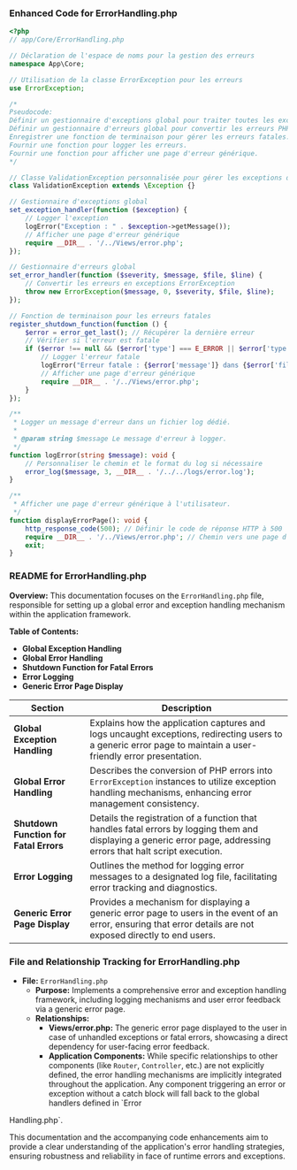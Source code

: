 ### Enhanced Code for ErrorHandling.php

```php
<?php
// app/Core/ErrorHandling.php

// Déclaration de l'espace de noms pour la gestion des erreurs
namespace App\Core;

// Utilisation de la classe ErrorException pour les erreurs
use ErrorException;

/*
Pseudocode:
Définir un gestionnaire d'exceptions global pour traiter toutes les exceptions non capturées.
Définir un gestionnaire d'erreurs global pour convertir les erreurs PHP en exceptions.
Enregistrer une fonction de terminaison pour gérer les erreurs fatales.
Fournir une fonction pour logger les erreurs.
Fournir une fonction pour afficher une page d'erreur générique.
*/

// Classe ValidationException personnalisée pour gérer les exceptions de validation
class ValidationException extends \Exception {}

// Gestionnaire d'exceptions global
set_exception_handler(function ($exception) {
    // Logger l'exception
    logError("Exception : " . $exception->getMessage());
    // Afficher une page d'erreur générique
    require __DIR__ . '/../Views/error.php';
});

// Gestionnaire d'erreurs global
set_error_handler(function ($severity, $message, $file, $line) {
    // Convertir les erreurs en exceptions ErrorException
    throw new ErrorException($message, 0, $severity, $file, $line);
});

// Fonction de terminaison pour les erreurs fatales
register_shutdown_function(function () {
    $error = error_get_last(); // Récupérer la dernière erreur
    // Vérifier si l'erreur est fatale
    if ($error !== null && ($error['type'] === E_ERROR || $error['type'] === E_PARSE || $error['type'] === E_CORE_ERROR || $error['type'] === E_COMPILE_ERROR)) {
        // Logger l'erreur fatale
        logError("Erreur fatale : {$error['message']} dans {$error['file']} à la ligne {$error['line']}");
        // Afficher une page d'erreur générique
        require __DIR__ . '/../Views/error.php';
    }
});

/**
 * Logger un message d'erreur dans un fichier log dédié.
 *
 * @param string $message Le message d'erreur à logger.
 */
function logError(string $message): void {
    // Personnaliser le chemin et le format du log si nécessaire
    error_log($message, 3, __DIR__ . '/../../logs/error.log');
}

/**
 * Afficher une page d'erreur générique à l'utilisateur.
 */
function displayErrorPage(): void {
    http_response_code(500); // Définir le code de réponse HTTP à 500
    require __DIR__ . '/../Views/error.php'; // Chemin vers une page d'erreur générique
    exit;
}
```

### README for ErrorHandling.php

**Overview:**
This documentation focuses on the `ErrorHandling.php` file, responsible for setting up a global error and exception handling mechanism within the application framework.

**Table of Contents:**
- **Global Exception Handling**
- **Global Error Handling**
- **Shutdown Function for Fatal Errors**
- **Error Logging**
- **Generic Error Page Display**

| Section                            | Description                                                                                                                                                 |
|------------------------------------|-------------------------------------------------------------------------------------------------------------------------------------------------------------|
| **Global Exception Handling**         | Explains how the application captures and logs uncaught exceptions, redirecting users to a generic error page to maintain a user-friendly error presentation. |
| **Global Error Handling**             | Describes the conversion of PHP errors into `ErrorException` instances to utilize exception handling mechanisms, enhancing error management consistency.      |
| **Shutdown Function for Fatal Errors** | Details the registration of a function that handles fatal errors by logging them and displaying a generic error page, addressing errors that halt script execution. |
| **Error Logging**                     | Outlines the method for logging error messages to a designated log file, facilitating error tracking and diagnostics.                                        |
| **Generic Error Page Display**         | Provides a mechanism for displaying a generic error page to users in the event of an error, ensuring that error details are not exposed directly to end users.   |

### File and Relationship Tracking for ErrorHandling.php

- **File:** `ErrorHandling.php`
  - **Purpose:** Implements a comprehensive error and exception handling framework, including logging mechanisms and user error feedback via a generic error page.
  - **Relationships:**
    - **Views/error.php:** The generic error page displayed to the user in case of unhandled exceptions or fatal errors, showcasing a direct dependency for user-facing error feedback.
    - **Application Components:** While specific relationships to other components (like `Router`, `Controller`, etc.) are not explicitly defined, the error handling mechanisms are implicitly integrated throughout the application. Any component triggering an error or exception without a catch block will fall back to the global handlers defined in `Error

Handling.php`.

This documentation and the accompanying code enhancements aim to provide a clear understanding of the application's error handling strategies, ensuring robustness and reliability in face of runtime errors and exceptions.
